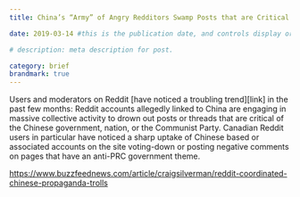 ```yaml
---
title: China’s “Army” of Angry Redditors Swamp Posts that are Critical of its Government

date: 2019-03-14 #this is the publication date, and controls display order.

# description: meta description for post.

category: brief
brandmark: true
---
```


Users and moderators on Reddit [have noticed a troubling trend][link] in the past few months: Reddit accounts allegedly linked to China are engaging in massive collective activity to drown out posts or threads that are critical of the Chinese government, nation, or the Communist Party. Canadian Reddit users in particular have noticed a sharp uptake of Chinese based or associated accounts on the site voting-down or posting negative comments on pages that have an anti-PRC government theme.

https://www.buzzfeednews.com/article/craigsilverman/reddit-coordinated-chinese-propaganda-trolls
